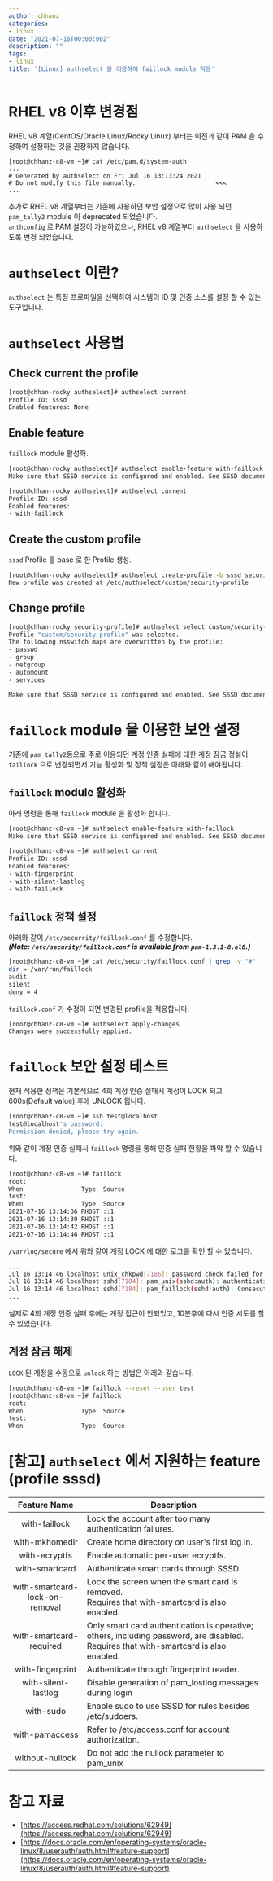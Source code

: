 ```yaml
---
author: chhanz
categories:
- linux
date: "2021-07-16T00:00:00Z"
description: ""
tags:
- linux
title: '[Linux] authselect 을 이용하여 faillock module 적용'
---
```

   
# RHEL v8 이후 변경점
RHEL v8 계열(CentOS/Oracle Linux/Rocky Linux) 부터는 이전과 같이 PAM 을 수정하여 설정하는 것을 권장하지 않습니다.   
   
```console
[root@chhanz-c8-vm ~]# cat /etc/pam.d/system-auth 
...
# Generated by authselect on Fri Jul 16 13:13:24 2021
# Do not modify this file manually.                      <<<
...
```
   
추가로 RHEL v8 계열부터는 기존에 사용하던 보안 설정으로 많이 사용 되던 `pam_tally2` module 이 deprecated 되었습니다.     
`anthconfig` 로 PAM 설정이 가능하였으나, RHEL v8 계열부터 `authselect` 을 사용하도록 변경 되었습니다.   
   
# `authselect` 이란?
`authselect` 는 특정 프로파일을 선택하여 시스템의 ID 및 인증 소스를 설정 할 수 있는 도구입니다.   
   
# `authselect` 사용법
## Check current the profile
```bash
[root@chhan-rocky authselect]# authselect current 
Profile ID: sssd
Enabled features: None
```
   
## Enable feature 
`faillock` module 활성화.   
```bash
[root@chhan-rocky authselect]# authselect enable-feature with-faillock 
Make sure that SSSD service is configured and enabled. See SSSD documentation for more information.

[root@chhan-rocky authselect]# authselect current 
Profile ID: sssd
Enabled features:
- with-faillock
```
   
## Create the custom profile
`sssd` Profile 를 base 로 한 Profile 생성.   
```bash
[root@chhan-rocky authselect]# authselect create-profile -b sssd security-profile
New profile was created at /etc/authselect/custom/security-profile
```
   
## Change profile
```bash
[root@chhan-rocky security-profile]# authselect select custom/security-profile
Profile "custom/security-profile" was selected.
The following nsswitch maps are overwritten by the profile:
- passwd
- group
- netgroup
- automount
- services

Make sure that SSSD service is configured and enabled. See SSSD documentation for more information.
```
   
# `faillock` module 을 이용한 보안 설정
기존에 `pam_tally2`등으로 주로 이용되던 계정 인증 실패에 대한 계정 잠금 정설이 `faillock` 으로 변경되면서 기능 활성화 및 정책 설정은 아래와 같이 해야됩니다.   
   
## `faillock` module 활성화
아래 명령을 통해 `faillock` module 을 활성화 합니다.   
```bash
[root@chhanz-c8-vm ~]# authselect enable-feature with-faillock 
Make sure that SSSD service is configured and enabled. See SSSD documentation for more information.

[root@chhanz-c8-vm ~]# authselect current
Profile ID: sssd
Enabled features:
- with-fingerprint
- with-silent-lastlog
- with-faillock
```
   
## `faillock` 정책 설정
아래와 같이 `/etc/securrity/faillock.conf` 를 수정합니다.   
***(Note: `/etc/security/faillock.conf` is available from `pam-1.3.1-8.el8`.)***   
```bash
[root@chhanz-c8-vm ~]# cat /etc/security/faillock.conf | grep -v "#"
dir = /var/run/faillock
audit
silent
deny = 4
```
`faillock.conf` 가 수정이 되면 변경된 profile을 적용합니다.   
```bash
[root@chhanz-c8-vm ~]# authselect apply-changes 
Changes were successfully applied.
```
   
# `faillock` 보안 설정 테스트
현재 적용한 정책은 기본적으로 4회 계정 인증 실패시 계정이 LOCK 되고 600s(Default value) 후에 UNLOCK 됩니다.   
```bash
[root@chhanz-c8-vm ~]# ssh test@localhost
test@localhost's password: 
Permission denied, please try again.
```
위와 같이 계정 인증 실패시 `faillock` 명령을 통해 인증 실패 현황을 파악 할 수 있습니다.   
```bash
[root@chhanz-c8-vm ~]# faillock 
root:
When                Type  Source                                           Valid
test:
When                Type  Source                                           Valid
2021-07-16 13:14:36 RHOST ::1                                                  V
2021-07-16 13:14:39 RHOST ::1                                                  V
2021-07-16 13:14:42 RHOST ::1                                                  V
2021-07-16 13:14:46 RHOST ::1                                                  V
```
   
`/var/log/secure` 에서 위와 같이 계정 LOCK 에 대한 로그를 확인 할 수 있습니다.   
```bash
...
Jul 16 13:14:46 localhost unix_chkpwd[7186]: password check failed for user (test)
Jul 16 13:14:46 localhost sshd[7184]: pam_unix(sshd:auth): authentication failure; logname= uid=0 euid=0 tty=ssh ruser= rhost=::1  user=test
Jul 16 13:14:46 localhost sshd[7184]: pam_faillock(sshd:auth): Consecutive login failures for user test account temporarily locked              <<<
...
```
실제로 4회 계정 인증 실패 후에는 계정 접근이 안되었고, 10분후에 다시 인증 시도를 할 수 있었습니다.   
   
## 계정 잠금 해제
`LOCK` 된 계정을 수동으로 `unlock` 하는 방법은 아래와 같습니다.   
```bash
[root@chhanz-c8-vm ~]# faillock --reset --user test
[root@chhanz-c8-vm ~]# faillock 
root:
When                Type  Source                                           Valid
test:
When                Type  Source                                           Valid
```
   
# [참고] `authselect` 에서 지원하는 feature (profile sssd)


|Feature Name|Description|
|:-:|---|
|with-faillock|Lock the account after too many authentication failures.|
|with-mkhomedir|Create home directory on user's first log in.|
|with-ecryptfs|Enable automatic per-user ecryptfs.|
|with-smartcard|Authenticate smart cards through SSSD.|
|with-smartcard-lock-on-removal|Lock the screen when the smart card is removed. <br> Requires that with-smartcard is also enabled.|
|with-smartcard-required|Only smart card authentication is operative; others, including password, are disabled. Requires that with-smartcard is also enabled.|
|with-fingerprint|Authenticate through fingerprint reader.|
|with-silent-lastlog|Disable generation of pam_lostlog messages during login|
|with-sudo|Enable sudo to use SSSD for rules besides /etc/sudoers.|
|with-pamaccess|Refer to /etc/access.conf for account authorization.|
|without-nullock|Do not add the nullock parameter to pam_unix|
   
# 참고 자료
* [https://access.redhat.com/solutions/62949](https://access.redhat.com/solutions/62949)   
* [https://docs.oracle.com/en/operating-systems/oracle-linux/8/userauth/auth.html#feature-support](https://docs.oracle.com/en/operating-systems/oracle-linux/8/userauth/auth.html#feature-support)   